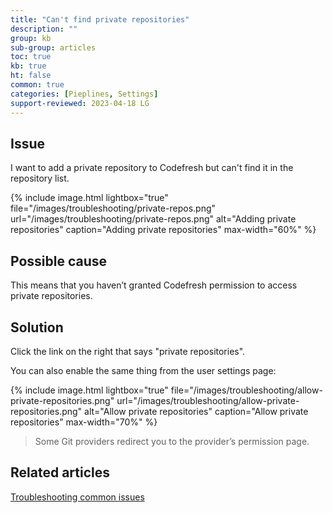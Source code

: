 ```yaml
---
title: "Can't find private repositories"
description: ""
group: kb
sub-group: articles
toc: true
kb: true
ht: false
common: true
categories: [Pieplines, Settings]
support-reviewed: 2023-04-18 LG
---
```


## Issue

I want to add a private repository to Codefresh but can't find it in the repository list.

{% include
image.html
lightbox="true"
file="/images/troubleshooting/private-repos.png"
url="/images/troubleshooting/private-repos.png"
alt="Adding private repositories"
caption="Adding private repositories"
max-width="60%"
%}

## Possible cause

This means that you haven’t granted Codefresh permission to access private repositories.

## Solution

Click the link on the right that says "private repositories".

You can also enable the same thing from the user settings page:

{% include
image.html
lightbox="true"
file="/images/troubleshooting/allow-private-repositories.png"
url="/images/troubleshooting/allow-private-repositories.png"
alt="Allow private repositories"
caption="Allow private repositories"
max-width="70%"
%}

> Some Git providers redirect you to the provider’s permission page.

## Related articles

[Troubleshooting common issues]({{site.baseurl}}/docs/troubleshooting/common-issues)
